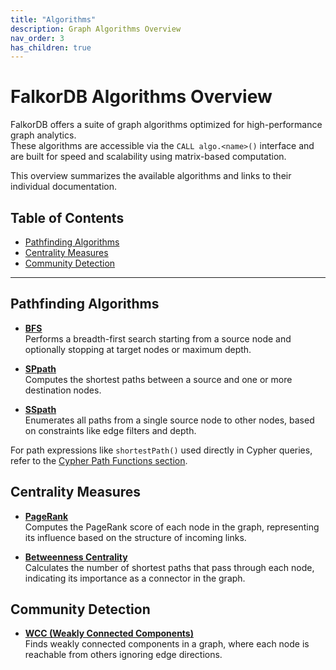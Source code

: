 ```yaml
---
title: "Algorithms"
description: Graph Algorithms Overview
nav_order: 3
has_children: true
---
```


# FalkorDB Algorithms Overview

FalkorDB offers a suite of graph algorithms optimized for high-performance graph analytics.  
These algorithms are accessible via the `CALL algo.<name>()` interface and are built for speed and scalability using matrix-based computation.

This overview summarizes the available algorithms and links to their individual documentation.

## Table of Contents

- [Pathfinding Algorithms](#pathfinding-algorithms)
- [Centrality Measures](#centrality-measures)
- [Community Detection](#community-detection)

---

## Pathfinding Algorithms

- **[BFS](./bfs.md)**  
  Performs a breadth-first search starting from a source node and optionally stopping at target nodes or maximum depth.

- **[SPpath](./sppath.md)**  
  Computes the shortest paths between a source and one or more destination nodes.

- **[SSpath](./sspath.md)**  
  Enumerates all paths from a single source node to other nodes, based on constraints like edge filters and depth.

For path expressions like `shortestPath()` used directly in Cypher queries, refer to the [Cypher Path Functions section](../cypher/functions.md#path-functions).

## Centrality Measures

- **[PageRank](./pagerank.md)**  
  Computes the PageRank score of each node in the graph, representing its influence based on the structure of incoming links.

- **[Betweenness Centrality](./betweenness_centrality.md)**  
  Calculates the number of shortest paths that pass through each node, indicating its importance as a connector in the graph.

## Community Detection

- **[WCC (Weakly Connected Components)](./wcc.md)**  
  Finds weakly connected components in a graph, where each node is reachable from others ignoring edge directions.
